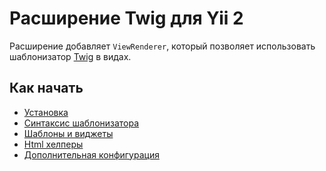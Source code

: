 Расширение Twig для Yii 2
=========================

Расширение добавляет `ViewRenderer`, который позволяет использовать шаблонизатор 
[Twig](http://twig.sensiolabs.org/) в видах.

Как начать
---------------

* [Установка](installation.md)
* [Синтаксис шаблонизатора](template-syntax.md)
* [Шаблоны и виджеты](layouts-and-widgets.md)
* [Html хелперы](html-helper.md)
* [Дополнительная конфигурация](additional-configuration.md)
